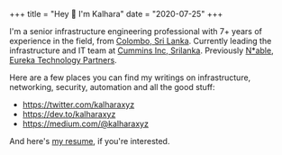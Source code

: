 +++
title = "Hey 👋 I'm Kalhara"
date = "2020-07-25"
+++

I'm a senior infrastructure engineering professional with 7+ years of experience in the field, from [Colombo, Sri Lanka](https://www.srilanka.travel/). Currently leading the infrastructure and IT team at [Cummins Inc, Srilanka](https://etpl.lk/). Previously [N*able](https://www.n-able.biz/), [Eureka Technology Partners](https://www.eurekamsp.com).


Here are a few places you can find my writings on infrastructure, networking, security, automation and all the good stuff:

* https://twitter.com/kalharaxyz
* https://dev.to/kalharaxyz
* https://medium.com/@kalharaxyz

And here's [my resume](/uploads/resume.pdf), if you're interested.